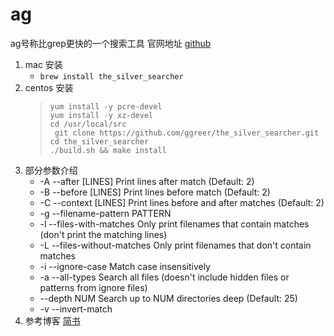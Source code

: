 # ag
 ag号称比grep更快的一个搜索工具
 官网地址 [github](https://github.com/ggreer/the_silver_searcher)

1. mac 安装
   - `brew install the_silver_searcher`
2. centos 安装
    > `yum install -y pcre-devel`      
      `yum install -y xz-devel`  
      `cd /usr/local/src`  
      ` git clone https://github.com/ggreer/the_silver_searcher.git`  
      `cd the_silver_searcher`  
      `./build.sh && make install`  
3. 部分参数介绍
    - -A --after [LINES] Print lines after match (Default: 2)
    - -B --before [LINES] Print lines before match (Default: 2)
    - -C --context [LINES] Print lines before and after matches (Default: 2)
    - -g --filename-pattern PATTERN
    - -l --files-with-matches Only print filenames that contain matches
      (don't print the matching lines)
    - -L --files-without-matches
      Only print filenames that don't contain matches
    - -i --ignore-case Match case insensitively
    - -a --all-types Search all files (doesn't include hidden files
    or patterns from ignore files)
    - --depth NUM Search up to NUM directories deep (Default: 25)
    - -v --invert-match
4. 参考博客 [简书](https://www.jianshu.com/p/a6a373636894)
